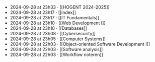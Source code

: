 - 2024-09-28 at 23h33 · [[HOGENT 2024-2025]]
- 2024-09-28 at 23h17 · [[index]]
- 2024-09-28 at 23h17 · [[IT Fundamentals]]
- 2024-09-28 at 23h10 · [[Web Development I]]
- 2024-09-28 at 23h10 · [[Databases]]
- 2024-09-28 at 23h08 · [[Cybersecurity]]
- 2024-09-28 at 23h05 · [[Computer Systems]]
- 2024-09-28 at 22h03 · [[Object-oriented Software Development I]]
- 2024-09-28 at 22h03 · [[Software analysis]]
- 2024-09-28 at 22h03 · [[Workflow noteren]]
